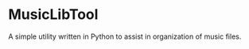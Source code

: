 MusicLibTool
============

A simple utility written in Python to assist in organization of music files.
